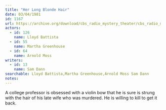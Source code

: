 ```yaml
---
title: "Her Long Blonde Hair"
date: 03/04/1981
id: 1167
url: https://archive.org/download/cbs_radio_mystery_theater/cbs_radio_mystery_theater-1151-1200.zip/cbs_radio_mystery_theater-1151-1200%2Fcbsrmt_1167_her_long_blonde_hair.mp3
actors:  
  - id: 126
    name: Lloyd Battista  
  - id: 55
    name: Martha Greenhouse  
  - id: 64
    name: Arnold Moss
writers:  
  - id: 13
    name: Sam Dann
searchable: Lloyd Battista,Martha Greenhouse,Arnold Moss Sam Dann
notes:  
---
```

A college professor is obsessed with a violin bow that he is sure is strung with the hair of his late wife who was murdered. He is willing to kill to get it back.